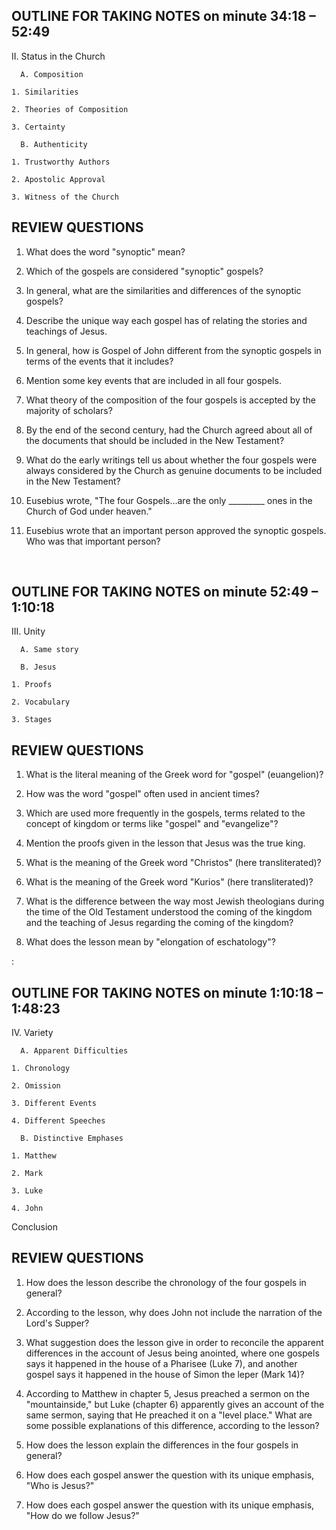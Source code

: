 ## OUTLINE FOR TAKING NOTES on minute 34:18 – 52:49

II. Status in the Church

      A. Composition

 	1. Similarities

  	2. Theories of Composition

  	3. Certainty

      B. Authenticity

  	1. Trustworthy Authors

  	2. Apostolic Approval

  	3. Witness of the Church 


## REVIEW QUESTIONS

1. What does the word "synoptic" mean?

2. Which of the gospels are considered "synoptic" gospels? 

3. In general, what are the similarities and differences of the synoptic gospels? 

4. Describe the unique way each gospel has of relating the stories and teachings of Jesus.

5. In general, how is Gospel of John different from the synoptic gospels in terms of the events that it includes? 

6. Mention some key events that are included in all four gospels.

7. What theory of the composition of the four gospels is accepted by the majority of scholars? 

8. By the end of the second century, had the Church agreed about all of the documents that should be included in the New Testament? 

9. What do the early writings tell us about whether the four gospels were always considered by the Church as genuine documents to be included in the New Testament?

10. Eusebius wrote, "The four Gospels...are the only _________ ones in the Church of God under heaven."

11. Eusebius wrote that an important person approved the synoptic gospels. Who was that important person?

 
## OUTLINE FOR TAKING NOTES on minute 52:49 – 1:10:18

III. Unity

      A. Same story

      B. Jesus 

  	1. Proofs 

  	2. Vocabulary

  	3. Stages 


## REVIEW QUESTIONS

1. What is the literal meaning of the Greek word for "gospel" (euangelion)? 

2. How was the word "gospel" often used in ancient times?

3. Which are used more frequently in the gospels, terms related to the concept of kingdom or terms like "gospel" and "evangelize"?

4. Mention the proofs given in the lesson that Jesus was the true king. 

5. What is the meaning of the Greek word "Christos" (here transliterated)?

6. What is the meaning of the Greek word "Kurios" (here transliterated)? 

7. What is the difference between the way most Jewish theologians during the time of the Old Testament understood the coming of the kingdom and the teaching of Jesus regarding the coming of the kingdom? 

8. What does the lesson mean by "elongation of eschatology"? 

 
:
## OUTLINE FOR TAKING NOTES on minute 1:10:18 – 1:48:23

IV. Variety

      A. Apparent Difficulties

  	1. Chronology

  	2. Omission

  	3. Different Events

  	4. Different Speeches

      B. Distinctive Emphases

  	1. Matthew

  	2. Mark

  	3. Luke

 	4. John

Conclusion


## REVIEW QUESTIONS

1. How does the lesson describe the chronology of the four gospels in general? 

2. According to the lesson, why does John not include the narration of the Lord's Supper? 

3. What suggestion does the lesson give in order to reconcile the apparent differences in the account of Jesus being anointed, where one gospels says it happened in the house of a Pharisee (Luke 7), and another gospel says it happened in the house of Simon the leper (Mark 14)? 

4. According to Matthew in chapter 5, Jesus preached a sermon on the "mountainside," but Luke (chapter 6) apparently gives an account of the same sermon, saying that He preached it on a "level place." What are some possible explanations of this difference, according to the lesson? 

5. How does the lesson explain the differences in the four gospels in general? 

6. How does each gospel answer the question with its unique emphasis, "Who is Jesus?" 

7. How does each gospel answer the question with its unique emphasis, "How do we follow Jesus?" 
